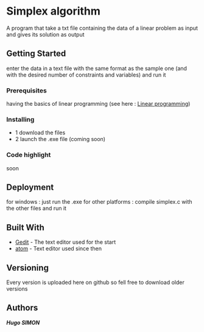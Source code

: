 # Simplex algorithm

A program that take a txt file containing the data of a linear problem as input and gives its solution as output

## Getting Started

enter the data in a text file with the same format as the sample one (and with the desired number of constraints and variables) and run it

### Prerequisites

having the basics of linear programming (see here : [Linear programming](https://en.wikipedia.org/wiki/Linear_programming))

### Installing

* 1 download the files
* 2 launch the .exe file (coming soon)

### Code highlight

soon

## Deployment

for windows : just run the .exe
for other platforms : compile simplex.c with the other files and run it

## Built With

* [Gedit](https://sourceforge.net/projects/gedit/) - The text editor used for the start
* [atom](https://atom.io) - Text editor used since then

## Versioning

Every version is uploaded here on github so fell free to download older versions

## Authors

***Hugo SIMON***

